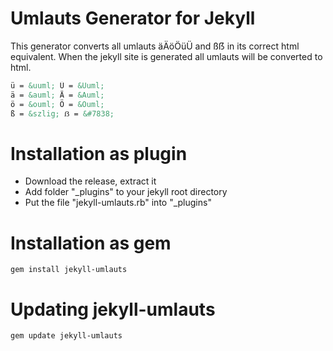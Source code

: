 # Umlauts Generator for Jekyll
This generator converts all umlauts äÄöÖüÜ and ßẞ in its correct html equivalent.
When the jekyll site is generated all umlauts will be converted to html.
```html
ü = &uuml; Ü = &Uuml;
ä = &auml; Ä = &Auml;
ö = &ouml; Ö = &Ouml;
ß = &szlig; ẞ = &#7838;
```

# Installation as plugin
- Download the release, extract it
- Add folder "_plugins" to your jekyll root directory
- Put the file "jekyll-umlauts.rb" into "_plugins"

# Installation as gem
```
gem install jekyll-umlauts
```

# Updating jekyll-umlauts
```
gem update jekyll-umlauts
```
